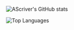 
![AScriver's GitHub stats](https://github-readme-stats.vercel.app/api?username=ascriver)

![Top Languages](https://github-readme-stats.vercel.app/api/top-langs/?username=ascriver&layout=compact)
